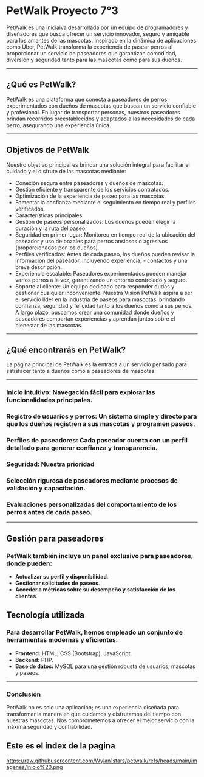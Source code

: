 # PetWalk Proyecto 7°3

PetWalk es una iniciaiva desarrollada por un equipo de programadores y diseñadores que busca ofrecer un servicio innovador, seguro y amigable para los amantes de las mascotas. Inspirado en la dinámica de aplicaciones como Uber, PetWalk transforma la experiencia de pasear perros al proporcionar un servicio de paseadores que garantizan comodidad, diversión y seguridad tanto para las mascotas como para sus dueños.

---

## ¿Qué es PetWalk?
PetWalk es una plataforma que conecta a paseadores de perros experimentados con dueños de mascotas que buscan un servicio confiable y profesional. En lugar de transportar personas, nuestros paseadores brindan recorridos preestablecidos y adaptados a las necesidades de cada perro, asegurando una experiencia única.


---

## Objetivos de PetWalk
Nuestro objetivo principal es brindar una solución integral para facilitar el cuidado y el disfrute de las mascotas mediante:

- Conexión segura entre paseadores y dueños de mascotas.
- Gestión eficiente y transparente de los servicios contratados.
- Optimización de la experiencia de paseo para las mascotas.
- Fomentar la confianza mediante el seguimiento en tiempo real y perfiles verificados.
- Características principales
- Gestión de paseos personalizados: Los dueños pueden elegir la duración y la ruta del paseo.
- Seguridad en primer lugar: Monitoreo en tiempo real de la ubicación del paseador y uso de bozales para perros ansiosos o agresivos (proporcionados por los dueños).
- Perfiles verificados: Antes de cada paseo, los dueños pueden revisar la información del paseador, incluyendo experiencia, - contactos y una breve descripción.
- Experiencia escalable: Paseadores experimentados pueden manejar varios perros a la vez, garantizando un entorno controlado y seguro.
- Soporte al cliente: Un equipo dedicado para responder dudas y gestionar cualquier inconveniente.
Nuestra Visión
PetWalk aspira a ser el servicio líder en la industria de paseos para mascotas, brindando confianza, seguridad y felicidad tanto a los dueños como a sus perros. A largo plazo, buscamos crear una comunidad donde dueños y paseadores compartan experiencias y aprendan juntos sobre el bienestar de las mascotas.

---

## ¿Qué encontrarás en PetWalk?
La página principal de PetWalk es la entrada a un servicio pensado para satisfacer tanto a dueños como a paseadores de mascotas:

---

### Inicio intuitivo: Navegación fácil para explorar las funcionalidades principales.
### Registro de usuarios y perros: Un sistema simple y directo para que los dueños registren a sus mascotas y programen paseos.
### Perfiles de paseadores: Cada paseador cuenta con un perfil detallado para generar confianza y transparencia.
### Seguridad: Nuestra prioridad
### Selección rigurosa de paseadores mediante procesos de validación y capacitación.
### Evaluaciones personalizadas del comportamiento de los perros antes de cada paseo.

---

## Gestión para paseadores

### PetWalk también incluye un panel exclusivo para paseadores, donde pueden:

- **Actualizar su perfil y disponibilidad**.
- **Gestionar solicitudes de paseos**.
- **Acceder a métricas sobre su desempeño y satisfacción de los clientes**.
  
## Tecnología utilizada
### Para desarrollar PetWalk, hemos empleado un conjunto de herramientas modernas y eficientes:

- **Frontend:** HTML, CSS (Bootstrap), JavaScript.
- **Backend:** PHP.
- **Base de datos:** MySQL para una gestión robusta de usuarios, mascotas y paseos.

---

### Conclusión

PetWalk no es solo una aplicación; es una experiencia diseñada para transformar la manera en que cuidamos y disfrutamos del tiempo con nuestras mascotas. Nos comprometemos a ofrecer el mejor servicio con la máxima seguridad y confiabilidad.

## Este es el index de la pagina

https://raw.githubusercontent.com/Wylan1stars/petwalk/refs/heads/main/imagenes/inicio%20.png
